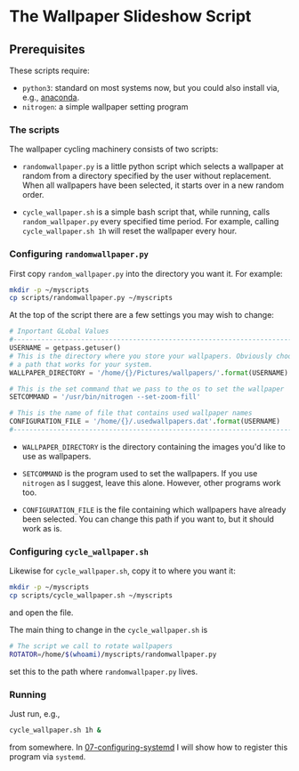 The Wallpaper Slideshow Script
===

## Prerequisites

These scripts require:
- `python3`: standard on most systems now, but you could also install via, e.g., [anaconda](https://www.anaconda.com/products/individual).
- `nitrogen`: a simple wallpaper setting program

### The scripts

The wallpaper cycling machinery consists of two scripts:

- `randomwallpaper.py` is a little python script which selects a
  wallpaper at random from a directory specified by the user without
  replacement. When all wallpapers have been selected, it starts over
  in a new random order.

- `cycle_wallpaper.sh` is a simple bash script that, while running,
  calls `random_wallpaper.py` every specified time period. For
  example, calling `cycle_wallpaper.sh 1h` will reset the wallpaper
  every hour.

### Configuring `randomwallpaper.py`

First copy `random_wallpaper.py` into the directory you want it. For
example:
```bash
mkdir -p ~/myscripts
cp scripts/randomwallpaper.py ~/myscripts
```

At the top of the script there are a few settings you may wish to change:
```python
# Inportant GLobal Values
#--------------------------------------------------------------------------
USERNAME = getpass.getuser()
# This is the directory where you store your wallpapers. Obviously choose a
# a path that works for your system.
WALLPAPER_DIRECTORY = '/home/{}/Pictures/wallpapers/'.format(USERNAME)

# This is the set command that we pass to the os to set the wallpaper
SETCOMMAND = '/usr/bin/nitrogen --set-zoom-fill'

# This is the name of file that contains used wallpaper names
CONFIGURATION_FILE = '/home/{}/.usedwallpapers.dat'.format(USERNAME)
#--------------------------------------------------------------------------
```

- `WALLPAPER_DIRECTORY` is the directory containing the images you'd
like to use as wallpapers.

- `SETCOMMAND` is the program used to set the wallpapers. If you use
  `nitrogen` as I suggest, leave this alone. However, other programs
  work too.

- `CONFIGURATION_FILE` is the file containing which wallpapers have
  already been selected. You can change this path if you want to, but
  it should work as is.


### Configuring `cycle_wallpaper.sh`

Likewise for `cycle_wallpaper.sh`, copy it to where you want it:
```bash
mkdir -p ~/myscripts
cp scripts/cycle_wallpaper.sh ~/myscripts
```
and open the file.

The main thing to change in the `cycle_wallpaper.sh` is
```bash
# The script we call to rotate wallpapers
ROTATOR=/home/$(whoami)/myscripts/randomwallpaper.py
```
set this to the path where `randomwallpaper.py` lives.

### Running

Just run, e.g.,
```bash
cycle_wallpaper.sh 1h &
```
from somewhere. In [07-configuring-systemd](07-configuring-systemd.md)
I will show how to register this program via `systemd`.
